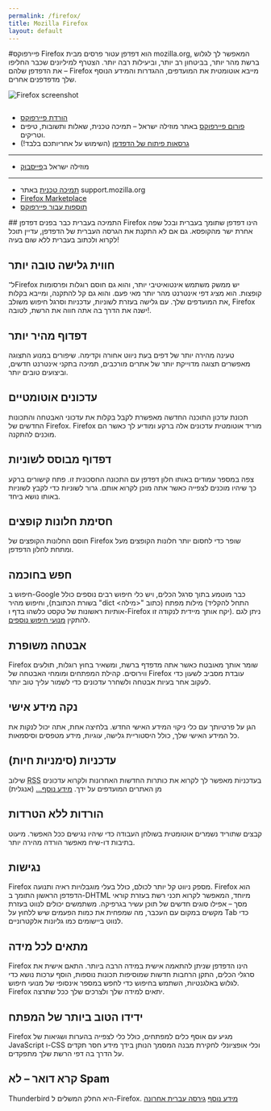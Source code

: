 ```yaml
---
permalink: /firefox/
title: Mozilla Firefox
layout: default
---
```


#פיירפוקס
Firefox הוא דפדפן עטור פרסים מבית mozilla.org, המאפשר לך לגלוש ברשת מהר יותר, בביטחון רב יותר, וביעילות רבה יותר. הצטרף למיליונים שכבר החליפו את הדפדפן שלהם –  Firefox מייבא אוטומטית את המועדפים, ההגדרות והמידע הנוסף שלך מדפדפנים אחרים.

![Firefox screenshot](https://fbcdn-sphotos-c-a.akamaihd.net/hphotos-ak-ash3/t1.0-9/1780897_696833793681453_971661367_n.png)

<div class="row"><div class="column third" markdown="1">

* [הורדת פיירפוקס]
* [פורום פיירפוקס] באתר מוזילה ישראל – תמיכה טכנית, שאלות ותשובות, טיפים וטריקים.
* [גרסאות פיתוח של הדפדפן] (השימוש על אחריותכם בלבד!)

---------------

* מוזילה ישראל ב[פייסבוק](https://facebook.com/MozillaIsrael)

---------------

* [תמיכה טכנית] באתר support.mozilla.org
* [Firefox Marketplace](https://marketplace.firefox.com/)
* [תוספות עבור פיירפוקס]


[הורדת פיירפוקס]: https://www.mozilla.org/he/firefox/new/
[פורום פיירפוקס]: http://mozilla.org.il/board/viewforum.php?f=9
[תוספות עבור פיירפוקס]: https://addons.mozilla.org/he/firefox/
[תמיכה טכנית]: https://support.mozilla.org/he/products/firefox
[גרסאות פיתוח של הדפדפן]: http://www.mozilla.org/he/firefox/channel/


</div><div class="column two-thirds" markdown="1">
## התמיכה בעברית כבר בפנים
דפדפן Firefox הינו דפדפן שתומך בעברית ובכל שפה אחרת ישר מהקופסא. גם אם לא התקנת את הגרסה העברית של הדפדפן, עדיין תוכל לקרוא ולכתוב בעברית ללא שום בעיה!

## חווית גלישה טובה יותר
ל־Firefox יש ממשק משתמש אינטואיטיבי יותר, והוא גם חוסם רוגלות ופרסומות קופצות. הוא מציג דפי אינטרנט מהר יותר מאי פעם. והוא גם קל להתקנה, ומייבא בקלות את המועדפים שלך. עם גלישה בעזרת לשוניות, עדכניות וסרגל חיפוש משולב, Firefox ישנה את הדרך בה אתה חווה את הרשת, לטובה!.

## דפדוף מהיר יותר
טעינה מהירה יותר של דפים בעת ניווט אחורה וקדימה. שיפורים במנוע התצוגה מאפשרים תצוגה מדוייקת יותר של אתרים מורכבים, תמיכה בתקני אינטרנט חדשים, וביצועים טובים יותר.

## עדכונים אוטומטיים
תכונת עדכון התוכנה החדשה מאפשרת לקבל בקלות את עדכוני האבטחה והתכונות החדשים של Firefox.‏ Firefox מוריד אוטומטית עדכונים אלה ברקע ומודיע לך כאשר הם מוכנים להתקנה.

## דפדוף מבוסס לשוניות
צפה במספר עמודים באותו חלון דפדפן עם התכונה החסכונית זו. פתח קישורים ברקע כך שיהיו מוכנים לצפייה כאשר אתה מוכן לקרוא אותם. גרור לשוניות כדי לקבץ לשוניות באותו נושא ביחד.

## חסימת חלונות קופצים
חוסם החלונות הקופצים של Firefox שופר כדי לחסום יותר חלונות הקופצים מעל ומתחת לחלון הדפדפן.

## חפש בחוכמה
חיפוש ב-Google כבר מוטמע בתוך סרגל הכלים, ויש כלי חיפוש רבים נוספים כולל מילות מפתח (כתוב "<span dir="ltr">dict &lt;מילה&gt;</span>" בשורת הכתובת), וחיפוש מהיר (התחל להקליד אותיות ראשונות של טקסט כלשהו בדף ו-Firefox יקח אותך מיידית לנקודה זו). ניתן לגם להתקין [מנועי חיפוש נוספים](http://mozilla.org.il/searchplugins).

## אבטחה משופרת
Firefox שומר אותך מאובטח כאשר אתה מדפדף ברשת, ומשאיר בחוץ רוגלות, תולעים ווירוסים. קהילת המפתחים ומומחי האבטחה של Firefox עובדת מסביב לשעון כדי לעקוב אחר בעיות אבטחה ולשחרר עדכונים כדי לשמור עליך טוב יותר.

## נקה מידע אישי
הגן על פרטיותך עם כלי ניקוי המידע האישי החדש. בלחיצה אחת, אתה יכול לנקות את כל המידע האישי שלך, כולל היסטוריית גלישה, עוגיות, מידע מטפסים וסיסמאות.

## עדכניות (סימניות חיות)
שילוב <acronym title="RDF Site Summary">RSS</acronym> בעדכניוֹת מאפשר לך לקרוא את כותרות החדשות האחרונות ולקרוא עדכונים מן האתרים המועדפים על ידך.  [מידע נוסף…](http://www.mozilla.com/firefox/livebookmarks.html) (אנגלית)

## הורדות ללא הטרדות
קבצים שתוריד נשמרים אוטומטית בשולחן העבודה כדי שיהיו נגישים ככל האפשר. מיעוט בתיבות דו-שיח מאפשר הורדה מהירה יותר.

## נגישות
Firefox מספק ניווט קל יותר לכולם, כולל בעלי מוגבלויות ראיה ותנועה. Firefox הוא הדפדפן הראשון התומך ב-DHTML מיוחד, המאפשר לקרוא תכני רשת בעזרת קוראי מסך – אפילו סוגים חדשים של תוכן עשיר בגרפיקה. משתמשים יכולים לנווט בעזרת מקשים במקום עם העכבר, מה שמפחית את כמות הפעמים שיש ללחוץ על Tab כדי לנווט ביישומים כמו גליונות אלקטרוניים.

## מתאים לכל מידה
Firefox הינו הדפדפן שניתן להתאמה אישית במידה הרבה ביותר. התאם אישית את סרגלי הכלים, התקן הרחבות חדשות שמוסיפות תכונות נוספות, הוסף ערכות נושא כדי לגלוש באלגנטיות, השתמש בחיפוש כדי לחפש במספר אינסופי של מנועי חיפוש. Firefox יתאים למידה שלך ולצרכים שלך ככל שתרצה.

## ידידו הטוב ביותר של המפתח
Firefox מגיע עם אוסף כלים למפתחים, כולל כלי לצפייה בהערות ושגיאות של JavaScript ו-CSS וכלי אופציונלי לחקירת מבנה המסמך הנותן בידך מידע חסר תקדים על הדרך בה דפי הרשת שלך מתפקדים.

## קרא דואר – לא Spam
Thunderbird היא החלק המשלים ל-Firefox. [מידע נוסף](http://www.mozilla.org/products/thunderbird/) [גירסה עברית אחרונה](http://www.mozilla.org.il/thunderbird/)

</div></div>
